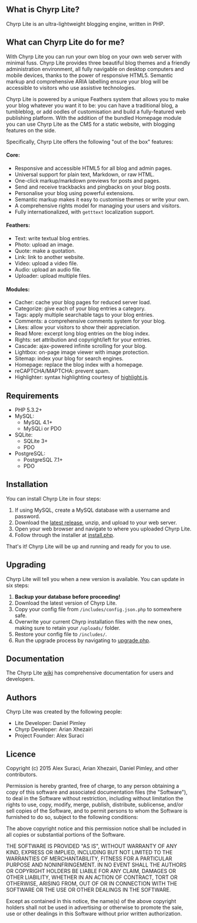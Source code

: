 ## What is Chyrp Lite?
Chyrp Lite is an ultra-lightweight blogging engine, written in PHP.

## What can Chyrp Lite do for me?
With Chyrp Lite you can run your own blog on your own web server with minimal fuss.
Chyrp Lite provides three beautiful blog themes and a friendly administration environment,
all fully navigable on desktop computers and mobile devices, thanks to the power of
responsive HTML5. Semantic markup and comprehensive ARIA labelling ensure your blog will
be accessible to visitors who use assistive technologies.

Chyrp Lite is powered by a unique Feathers system that allows you to make your blog
whatever you want it to be: you can have a traditional blog, a tumbleblog, or add oodles
of customisation and build a fully-featured web publishing platform. With the addition
of the bundled Homepage module you can use Chyrp Lite as the CMS for a static website,
with blogging features on the side.

Specifically, Chyrp Lite offers the following "out of the box" features:

#### Core:
* Responsive and accessible HTML5 for all blog and admin pages.
* Universal support for plain text, Markdown, or raw HTML.
* One-click markup/markdown previews for posts and pages.
* Send and receive trackbacks and pingbacks on your blog posts.
* Personalise your blog using powerful extensions.
* Semantic markup makes it easy to customise themes or write your own.
* A comprehensive rights model for managing your users and visitors.
* Fully internationalized, with `getttext` localization support.

#### Feathers:
* Text: write textual blog entries.
* Photo: upload an image.
* Quote: make a quotation.
* Link: link to another website.
* Video: upload a video file.
* Audio: upload an audio file.
* Uploader: upload multiple files.

#### Modules:
* Cacher: cache your blog pages for reduced server load.
* Categorize: give each of your blog entries a category.
* Tags: apply multiple searchable tags to your blog entries.
* Comments: a comprehensive comments system for your blog.
* Likes: allow your visitors to show their appreciation.
* Read More: excerpt long blog entries on the blog index.
* Rights: set attribution and copyright/left for your entries.
* Cascade: ajax-powered infinite scrolling for your blog.
* Lightbox: on-page image viewer with image protection.
* Sitemap: index your blog for search engines.
* Homepage: replace the blog index with a homepage.
* reCAPTCHA/MAPTCHA: prevent spam.
* Highlighter: syntax highlighting courtesy of [highlight.js](https://highlightjs.org/).

## Requirements

* PHP 5.3.2+
* MySQL:
  - MySQL 4.1+
  - MySQLi or PDO
* SQLite:
  - SQLite 3+
  - PDO
* PostgreSQL:
  - PostgreSQL 7.1+
  - PDO

## Installation
You can install Chyrp Lite in four steps:

1. If using MySQL, create a MySQL database with a username and password.
2. Download the [latest release](https://github.com/xenocrat/chyrp-lite/releases), unzip, and upload to your web server.
3. Open your web browser and navigate to where you uploaded Chyrp Lite.
4. Follow through the installer at [install.php](install.php).

That's it! Chyrp Lite will be up and running and ready for you to use.

## Upgrading
Chyrp Lite will tell you when a new version is available. You can update in six steps:

1. __Backup your database before proceeding!__
2. Download the latest version of Chyrp Lite.
3. Copy your config file from `/includes/config.json.php` to somewhere safe.
4. Overwrite your current Chyrp installation files with the new ones, making sure to retain your `/uploads/` folder.
5. Restore your config file to `/includes/`.
6. Run the upgrade process by navigating to [upgrade.php](upgrade.php).

## Documentation
The Chyrp Lite [wiki](https://github.com/xenocrat/chyrp-lite/wiki) has comprehensive documentation
for users and developers.

## Authors

Chyrp Lite was created by the following people:

* Lite Developer: Daniel Pimley
* Chyrp Developer: Arian Xhezairi
* Project Founder: Alex Suraci

## Licence

Copyright (c) 2015 Alex Suraci, Arian Xhezairi, Daniel Pimley,
and other contributors.

Permission is hereby granted, free of charge, to any person
obtaining a copy of this software and associated documentation
files (the "Software"), to deal in the Software without
restriction, including without limitation the rights to use,
copy, modify, merge, publish, distribute, sublicense, and/or sell
copies of the Software, and to permit persons to whom the
Software is furnished to do so, subject to the following
conditions:

The above copyright notice and this permission notice shall be
included in all copies or substantial portions of the Software.

THE SOFTWARE IS PROVIDED "AS IS", WITHOUT WARRANTY OF ANY KIND,
EXPRESS OR IMPLIED, INCLUDING BUT NOT LIMITED TO THE WARRANTIES
OF MERCHANTABILITY, FITNESS FOR A PARTICULAR PURPOSE AND
NONINFRINGEMENT. IN NO EVENT SHALL THE AUTHORS OR COPYRIGHT
HOLDERS BE LIABLE FOR ANY CLAIM, DAMAGES OR OTHER LIABILITY,
WHETHER IN AN ACTION OF CONTRACT, TORT OR OTHERWISE, ARISING
FROM, OUT OF OR IN CONNECTION WITH THE SOFTWARE OR THE USE OR
OTHER DEALINGS IN THE SOFTWARE.

Except as contained in this notice, the name(s) of the above
copyright holders shall not be used in advertising or otherwise
to promote the sale, use or other dealings in this Software
without prior written authorization.
